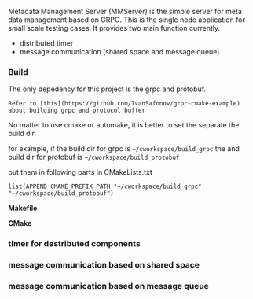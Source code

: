 Metadata Management Server (MMServer) is the simple server for meta data management based on GRPC. This is the single node application for small scale testing cases. It provides two main function currently.

- distributed timer
- message communication (shared space and message queue)


### Build

The only depedency for this project is the grpc and protobuf.

```
Refer to [this](https://github.com/IvanSafonov/grpc-cmake-example) about building grpc and protocol buffer
```
No matter to use cmake or automake, it is better to set the separate the build dir.

for example, if the build dir for grpc is `~/cworkspace/build_grpc`  the and build dir for protobuf is `~/cworkspace/build_protobuf`

put them in following parts in CMakeLists.txt

```
list(APPEND CMAKE_PREFIX_PATH "~/cworkspace/build_grpc" "~/cworkspace/build_protobuf")
```

**Makefile**

**CMake**

### timer for destributed components

### message communication based on shared space

### message communication based on message queue